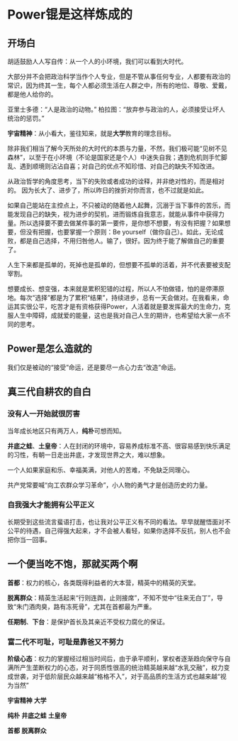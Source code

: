 # Power锟是这样炼成的

## 开场白

胡适鼓励人人写自传：从一个人的小环境，我们可以看到大时代。

大部分并不会把政治科学当作个人专业，但是不管从事任何专业，人都要有政治的常识，因为终其一生，每个人都必须生活在人群之中，所有的地位、尊敬、爱戴，都是他人给你的。

亚里士多德：“人是政治的动物。”
柏拉图：“放弃参与政治的人，必须接受让坏人统治的惩罚。”

**宇宙精神**：从小看大，鉴往知来，就是**大学**教育的理念目标。

除非我们相当了解今天所处的大时代的本质与力量，不然，我们极可能“见树不见森林”，以至于在小环境（不论是国家还是个人）中迷失自我；遇到危机则手忙脚乱、遇到顺境则沾沾自喜；对自己的优点不知珍惜、对自己的缺失不知改进。

从政治哲学的角度思考，当下的失败或者成功的诠释，并非绝对性的，而是相对的。
因为长大了、进步了，所以昨日的挫折对你而言，也不过就是如此。

如果自己能站在主控点上，不只被动的随着他人起舞，沉溺于当下事件的苦乐，而能发现自己的缺失，视为进步的契机，进而锻炼自我意志，就能从事件中获得力量。所以选择要不要去做某件事的第一要件，是你想不想要，有没有把握？如果想要，但没有把握，也要掌握一个原则：Be yourself（做你自己）。如此，无论成败，都是自己选择，不用归咎他人。输了，很好。因为终于能了解做自己的重要了。

人生下来都是孤单的，死掉也是孤单的，但想要不孤单的活着，并不代表要被支配宰割。

想要成长、想变强，本来就是累积犯错的过程，所以人不怕做错，怕的是停滞原地。每次“选择”都是为了累积“结果”，持续进步，总有一天会做对。在我看来，命运其实很公平，吃苦才是有资格获得Power，人活着就是要发挥最大的生命力，克服人生中障碍，成就爱的能量，这也是我对自己人生的期许，也希望给大家一点不同的思考。

## Power是怎么造就的
我们仅是被动的“接受”命运，还是要尽一点心力去“改造”命运。


## 真三代自耕农的自白

### 没有人一开始就很厉害
当年成长地区只有两万人，**纯朴**可想而知。

**井底之蛙**、**土皇帝**：人在封闭的环境中，容易养成标准不高、很容易感到快乐满足的习性，有朝一日走出井底，才发现世界之大，难以想象。

一个人如果家庭和乐、幸福美满，对他人的苦难，不免缺乏同理心。

共产党常要喊“向工农群众学习革命”，小人物的勇气才是创造历史的力量。

### 自我强大才能拥有公平正义

长期受到这些流言蜚语打击，也让我对公平正义有不同的看法。早早就醒悟面对不公平的待遇，自己得强大起来，才不会被人看轻，如果你选择不反抗，别人也不会把你当一回事。

## 一个便当吃不饱，那就买两个啊

**首都**：权力的核心，各类既得利益者的大本营，精英中的精英的天堂。

**脱离群众**：精英生活起来“行则连舆，止则接席”，不知不觉中“往来无白丁”，导致“朱门酒肉臭，路有冻死骨”，尤其在首都最为严重。

**任期制**、**下台**：是保护首长及其亲近不受权力腐化的保证。

### 富二代不可耻，可耻是靠爸又不努力

**阶级心态**：权力的掌握经过相当时间后，由于承平顺利，掌权者逐渐趋向保守与自满所产生垄断权力的心态，对于同质性很高的统治精英越来越“水乳交融”，权力变成世袭，对于低阶层民众越来越“格格不入”，对于高品质的生活方式也越来越“视为当然”


**宇宙精神** **大学** 

**纯朴** **井底之蛙** **土皇帝**

**首都** **脱离群众**













































































































































































































































































































